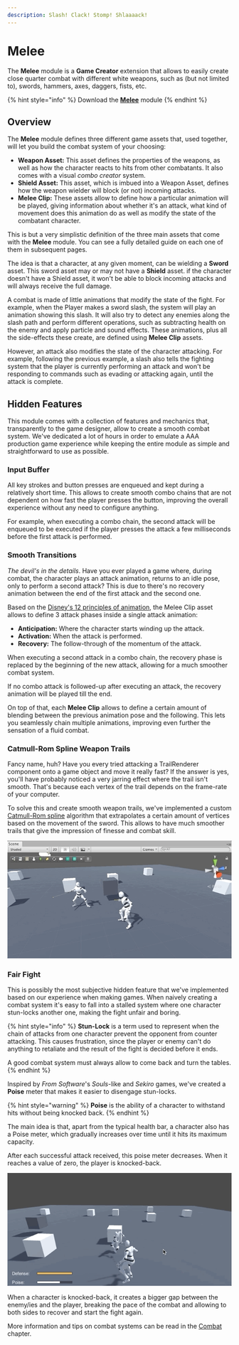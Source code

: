 ```yaml
---
description: Slash! Clack! Stomp! Shlaaaack!
---
```


# Melee

The **Melee** module is a **Game Creator** extension that allows to easily create close quarter combat with different white weapons, such as \(but not limited to\), swords, hammers, axes, daggers, fists, etc.

{% hint style="info" %}
Download the [**Melee**](https://gamecreator.page.link/melee) module
{% endhint %}

## Overview

The **Melee** module defines three different game assets that, used together, will let you build the combat system of your choosing:

* **Weapon Asset:** This asset defines the properties of the weapons, as well as how the character reacts to hits from other combatants. It also comes with a visual _combo creator_ system.
* **Shield Asset:** This asset, which is imbued into a Weapon Asset, defines how the weapon wielder will block \(or not\) incoming attacks.
* **Melee Clip:** These assets allow to define how a particular animation will be played, giving information about whether it's an attack, what kind of movement does this animation do as well as modify the state of the combatant character.

This is but a very simplistic definition of the three main assets that come with the **Melee** module. You can see a fully detailed guide on each one of them in subsequent pages.

The idea is that a character, at any given moment, can be wielding a **Sword** asset. This sword asset may or may not have a **Shield** asset. if the character doesn't have a Shield asset, it won't be able to block incoming attacks and will always receive the full damage.

A combat is made of little animations that modify the state of the fight. For example, when the Player makes a sword slash, the system will play an animation showing this slash. It will also try to detect any enemies along the slash path and perform different operations, such as subtracting health on the enemy and apply particle and sound effects. These animations, plus all the side-effects these create, are defined using **Melee Clip** assets.

However, an attack also modifies the state of the character attacking. For example, following the previous example, a slash also tells the fighting system that the player is currently performing an attack and won't be responding to commands such as evading or attacking again, until the attack is complete.

## Hidden Features

This module comes with a collection of features and mechanics that, transparently to the game designer, allow to create a smooth combat system. We've dedicated a lot of hours in order to emulate a AAA production game experience while keeping the entire module as simple and straightforward to use as possible.

### Input Buffer

All key strokes and button presses are enqueued and kept during a relatively short time. This allows to create smooth combo chains that are not dependent on how fast the player presses the button, improving the overall experience without any need to configure anything.

For example, when executing a combo chain, the second attack will be enqueued to be executed if the player presses the attack a few milliseconds before the first attack is performed.

### Smooth Transitions

_The devil's in the details_. Have you ever played a game where, during combat, the character plays an attack animation, returns to an idle pose, only to perform a second attack? This is due to there's no recovery animation between the end of the first attack and the second one.

Based on the [Disney's 12 principles of animation](https://en.wikipedia.org/wiki/Twelve_basic_principles_of_animation#Anticipation), the Melee Clip asset allows to define 3 attack phases inside a single attack animation:

* **Anticipation:** Where the character starts winding up the attack.
* **Activation:** When the attack is performed.
* **Recovery:** The follow-through of the momentum of the attack.

When executing a second attack in a combo chain, the recovery phase is replaced by the beginning of the new attack, allowing for a much smoother combat system.

If no combo attack is followed-up after executing an attack, the recovery animation will be played till the end.

On top of that, each **Melee Clip** allows to define a certain amount of blending between the previous animation pose and the following. This lets you seamlessly chain multiple animations, improving even further the sensation of a fluid combat.

### Catmull-Rom Spline Weapon Trails

Fancy name, huh? Have you every tried attacking a TrailRenderer component onto a game object and move it really fast? If the answer is yes, you'll have probably noticed a very jarring effect where the trail isn't smooth. That's because each vertex of the trail depends on the frame-rate of your computer.

To solve this and create smooth weapon trails, we've implemented a custom [Catmull-Rom spline](https://es.wikipedia.org/wiki/Spline_de_Catmull-Rom) algorithm that extrapolates a certain amount of vertices based on the movement of the sword. This allows to have much smoother trails that give the impression of finesse and combat skill.

![\(Smooth sword trail using Catmull-Rom Splines\)](../../.gitbook/assets/melee-trail.gif)

### Fair Fight

This is possibly the most subjective hidden feature that we've implemented based on our experience when making games. When naively creating a combat system it's easy to fall into a stalled system where one character stun-locks another one, making the fight unfair and boring.

{% hint style="info" %}
**Stun-Lock** is a term used to represent when the chain of attacks from one character prevent the opponent from counter attacking. This causes frustration, since the player or enemy can't do anything to retaliate and the result of the fight is decided before it ends.

A good combat system must always allow to come back and turn the tables.
{% endhint %}

Inspired by _From Software_'s _Souls_-like and _Sekiro_ games, we've created a **Poise** meter that makes it easier to disengage stun-locks.

{% hint style="warning" %}
**Poise** is the ability of a character to withstand hits without being knocked back. 
{% endhint %}

The main idea is that, apart from the typical health bar, a character also has a Poise meter, which gradually increases over time until it hits its maximum capacity.

After each successful attack received, this poise meter decreases. When it reaches a value of zero, the player is knocked-back.

![\(Poise meter decreases with each attack until the Player gets knocked-back\)](../../.gitbook/assets/large-gif-660x332.gif)

When a character is knocked-back, it creates a bigger gap between the enemy/ies and the player, breaking the pace of the combat and allowing to both sides to recover and start the fight again.

More information and tips on combat systems can be read in the [Combat](combat.md) chapter.

